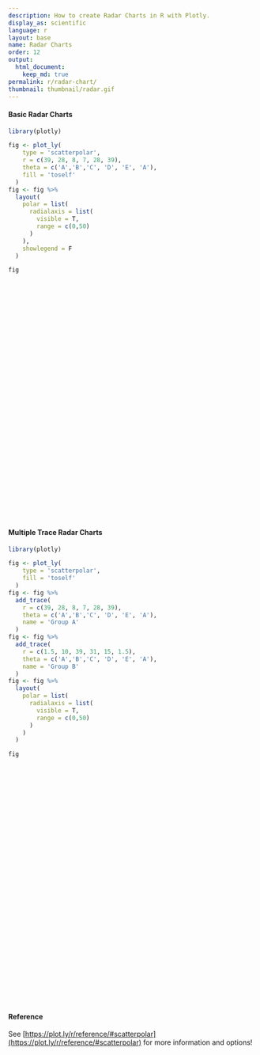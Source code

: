 ```yaml
---
description: How to create Radar Charts in R with Plotly.
display_as: scientific
language: r
layout: base
name: Radar Charts
order: 12
output:
  html_document:
    keep_md: true
permalink: r/radar-chart/
thumbnail: thumbnail/radar.gif
---
```



#### Basic Radar Charts


```r
library(plotly)

fig <- plot_ly(
    type = 'scatterpolar',
    r = c(39, 28, 8, 7, 28, 39),
    theta = c('A','B','C', 'D', 'E', 'A'),
    fill = 'toself'
  ) 
fig <- fig %>%
  layout(
    polar = list(
      radialaxis = list(
        visible = T,
        range = c(0,50)
      )
    ),
    showlegend = F
  )

fig
```

<div id="htmlwidget-505a5a66c54c6fb5acf2" style="width:672px;height:480px;" class="plotly html-widget"></div>
<script type="application/json" data-for="htmlwidget-505a5a66c54c6fb5acf2">{"x":{"visdat":{"2e3f940904b":["function () ","plotlyVisDat"]},"cur_data":"2e3f940904b","attrs":{"2e3f940904b":{"r":[39,28,8,7,28,39],"theta":["A","B","C","D","E","A"],"fill":"toself","alpha_stroke":1,"sizes":[10,100],"spans":[1,20],"type":"scatterpolar"}},"layout":{"margin":{"b":40,"l":60,"t":25,"r":10},"polar":{"radialaxis":{"visible":true,"range":[0,50]}},"showlegend":false,"hovermode":"closest"},"source":"A","config":{"showSendToCloud":false},"data":[{"fillcolor":"rgba(31,119,180,0.5)","r":[39,28,8,7,28,39],"theta":["A","B","C","D","E","A"],"fill":"toself","type":"scatterpolar","mode":"markers","marker":{"color":"rgba(31,119,180,1)","line":{"color":"rgba(31,119,180,1)"}},"line":{"color":"rgba(31,119,180,1)"},"frame":null}],"highlight":{"on":"plotly_click","persistent":false,"dynamic":false,"selectize":false,"opacityDim":0.2,"selected":{"opacity":1},"debounce":0},"shinyEvents":["plotly_hover","plotly_click","plotly_selected","plotly_relayout","plotly_brushed","plotly_brushing","plotly_clickannotation","plotly_doubleclick","plotly_deselect","plotly_afterplot","plotly_sunburstclick"],"base_url":"https://plot.ly"},"evals":[],"jsHooks":[]}</script>

#### Multiple Trace Radar Charts


```r
library(plotly)

fig <- plot_ly(
    type = 'scatterpolar',
    fill = 'toself'
  ) 
fig <- fig %>%
  add_trace(
    r = c(39, 28, 8, 7, 28, 39),
    theta = c('A','B','C', 'D', 'E', 'A'),
    name = 'Group A'
  ) 
fig <- fig %>%
  add_trace(
    r = c(1.5, 10, 39, 31, 15, 1.5),
    theta = c('A','B','C', 'D', 'E', 'A'),
    name = 'Group B'
  ) 
fig <- fig %>%
  layout(
    polar = list(
      radialaxis = list(
        visible = T,
        range = c(0,50)
      )
    )
  )

fig
```

<div id="htmlwidget-1e5e1917bafe1272620e" style="width:672px;height:480px;" class="plotly html-widget"></div>
<script type="application/json" data-for="htmlwidget-1e5e1917bafe1272620e">{"x":{"visdat":{"2e3f79db922a":["function () ","plotlyVisDat"]},"cur_data":"2e3f79db922a","attrs":{"2e3f79db922a":{"fill":"toself","alpha_stroke":1,"sizes":[10,100],"spans":[1,20],"type":"scatterpolar"},"2e3f79db922a.1":{"fill":"toself","alpha_stroke":1,"sizes":[10,100],"spans":[1,20],"type":"scatterpolar","r":[39,28,8,7,28,39],"theta":["A","B","C","D","E","A"],"name":"Group A","inherit":true},"2e3f79db922a.2":{"fill":"toself","alpha_stroke":1,"sizes":[10,100],"spans":[1,20],"type":"scatterpolar","r":[1.5,10,39,31,15,1.5],"theta":["A","B","C","D","E","A"],"name":"Group B","inherit":true}},"layout":{"margin":{"b":40,"l":60,"t":25,"r":10},"polar":{"radialaxis":{"visible":true,"range":[0,50]}},"hovermode":"closest","showlegend":true},"source":"A","config":{"showSendToCloud":false},"data":[{"fillcolor":"rgba(31,119,180,0.5)","fill":"toself","type":"scatterpolar","mode":"markers","marker":{"color":"rgba(31,119,180,1)","line":{"color":"rgba(31,119,180,1)"}},"line":{"color":"rgba(31,119,180,1)"},"frame":null},{"fillcolor":"rgba(255,127,14,0.5)","fill":"toself","type":"scatterpolar","r":[39,28,8,7,28,39],"theta":["A","B","C","D","E","A"],"name":"Group A","mode":"markers","marker":{"color":"rgba(255,127,14,1)","line":{"color":"rgba(255,127,14,1)"}},"line":{"color":"rgba(255,127,14,1)"},"frame":null},{"fillcolor":"rgba(44,160,44,0.5)","fill":"toself","type":"scatterpolar","r":[1.5,10,39,31,15,1.5],"theta":["A","B","C","D","E","A"],"name":"Group B","mode":"markers","marker":{"color":"rgba(44,160,44,1)","line":{"color":"rgba(44,160,44,1)"}},"line":{"color":"rgba(44,160,44,1)"},"frame":null}],"highlight":{"on":"plotly_click","persistent":false,"dynamic":false,"selectize":false,"opacityDim":0.2,"selected":{"opacity":1},"debounce":0},"shinyEvents":["plotly_hover","plotly_click","plotly_selected","plotly_relayout","plotly_brushed","plotly_brushing","plotly_clickannotation","plotly_doubleclick","plotly_deselect","plotly_afterplot","plotly_sunburstclick"],"base_url":"https://plot.ly"},"evals":[],"jsHooks":[]}</script>

#### Reference

See [https://plot.ly/r/reference/#scatterpolar](https://plot.ly/r/reference/#scatterpolar) for more information and options!

